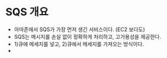 # SQS 개요

* 아마존에서 SQS가 가장 먼저 생긴 서비스이다. (EC2 보다도)
* SQS는 메시지를 손실 없이 정확하게 처리하고, 고가용성을 제공한다.
* 1)큐에 메세지를 넣고, 2)큐에서 메세지를 가져오는 방식이다.
* 